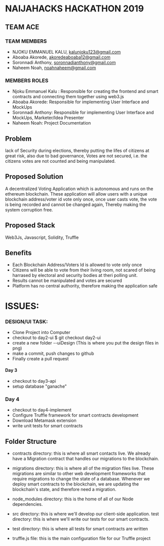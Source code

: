 # NAIJAHACKS HACKATHON 2019

## TEAM ACE

### TEAM MEMBERS

- NJOKU EMMANUEL KALU, kalunjoku123@gmail.com
- Aboaba Akorede, akoredeaboaba12@gmail.com
- Soronnadi Anthony, soronnadianthony@gmail.com
- Naheem Noah, noahnaheem@gmail.com

### MEMBERS ROLES

- Njoku Emmanuel Kalu : Responsible for creating the frontend and smart contracts and connecting them together using web3.js
- Aboaba Akorede: Responsible for implementing User Interface and MockUps
- Soronnadi Anthony: Responsible for implementing User Interface and MockUps, Marketer/Idea Presenter
- Naheem Noah: Project Documentation

## Problem

lack of Security during elections, thereby putting the lifes of citizens at great risk, also due to bad governance, Votes are not secured, i.e. the citizens votes are not counted and being manipulated.

## Proposed Solution

A decentralized Voting Application which is autonomous and runs on the ethereum blockchain. These application will allow users with a unique blockchain address/voter id vote only once, once user casts vote, the vote is being recorded and cannot be changed again, Thereby making the system corruption free.

## Proposed Stack

Web3Js, Javascript, Solidity, Truffle

## Benefits

- Each Blockchain Address/Voters Id is allowed to vote only once
- Citizens will be able to vote from their living room, not scared of being harrased by electoral and security bodies at theri polling unit.
- Results cannot be manipulated and votes are secured
- Platform has no central authority, therefore making the application safe

# ISSUES:

### DESIGN/UI TASK:

- Clone Project into Computer
- checkout to day2-ui \$ git checkout day2-ui
- create a new folder --uiDesign (This is where you put the design files in png)
- make a commit, push changes to github
- Finally create a pull request

#### Day 3

- checkout to day3-api
- setup database "ganache"

### Day 4

- checkout to day4-implement
- Configure Truffle framework for smart contracts development
- Download Metamask extension
- write unit tests for smart contracts

## Folder Structure

- contracts directory: this is where all smart contacts live. We already have a Migration contract that handles our migrations to the blockchain.

- migrations directory: this is where all of the migration files live. These migrations are similar to other web development frameworks that require migrations to change the state of a database. Whenever we deploy smart contracts to the blockchain, we are updating the blockchain's state, and therefore need a migration.

- node_modules directory: this is the home of all of our Node dependencies.

- src directory: this is where we'll develop our client-side application.
  test directory: this is where we'll write our tests for our smart contracts.

- test directory: this is where all tests for smart contracts are written

- truffle.js file: this is the main configuration file for our Truffle project
